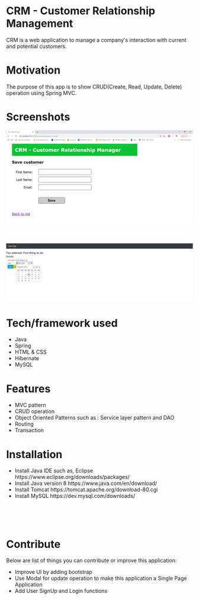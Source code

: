 <h1>CRM - Customer Relationship Management</h1>
<p>CRM is a web application to manage a company's interaction with current and potential customers.</p>


<h1>Motivation</h1>
The purpose of this app is to show CRUD(Create, Read, Update, Delete) operation using Spring MVC. 

<h1>Screenshots</h1>
<img src="https://github.com/FMasnaga/CRM/blob/master/img/add%20customer.png">
<br/>
<br/>
<br/>
<br/>
<img src="https://github.com/FMasnaga/TodoApp/blob/master/img/update.png">


<h1>Tech/framework used</h1>
<ul>
  <li>Java</li>
  <li>Spring</li>
  <li>HTML & CSS</li>
  <li>Hibernate</li>
  <li>MySQL</li>
</ul>


<h1>Features</h1>
<ul>
  <li> MVC pattern</li>
  <li>CRUD operation</li>
  <li>Object Oriented  Patterns such as : Service layer pattern and DAO</li>
  <li>Routing</li>
  <li>Transaction</li>
</ul>

<h1>Installation</h1>
<ul>
	<li>Install Java IDE such as, Eclipse https://www.eclipse.org/downloads/packages/</li>
	<li>Install Java version 8 https://www.java.com/en/download/</li>
	<li>Install Tomcat https://tomcat.apache.org/download-80.cgi</li>
	<li>Install MySQL https://dev.mysql.com/downloads/</li>
</ul>
<br/>
<br/>
<br/>
  
<h1>Contribute</h1>
<p>Below are list of things you can contribute or improve this application:</p>
<ul>
  <li>Improve UI by adding bootstrap</li>
  <li>Use Modal for update operation to make this application a Single Page Application</li>
  <li>Add User SignUp and Login functions</li>
</ul>

